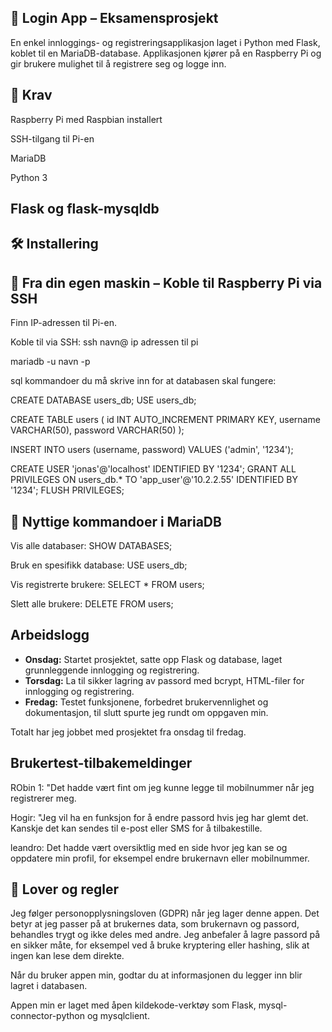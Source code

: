## 🔐 Login App – Eksamensprosjekt
En enkel innloggings- og registreringsapplikasjon laget i Python med Flask, koblet til en MariaDB-database. Applikasjonen kjører på en Raspberry Pi og gir brukere mulighet til å registrere seg og logge inn.

## 🧰 Krav
Raspberry Pi med Raspbian installert

SSH-tilgang til Pi-en

MariaDB

Python 3

## Flask og flask-mysqldb

## 🛠️ Installering
## 📡 Fra din egen maskin – Koble til Raspberry Pi via SSH
Finn IP-adressen til Pi-en.

Koble til via SSH:
ssh navn@ ip adressen til pi


mariadb -u navn -p

sql kommandoer du må skrive inn for at databasen skal fungere:

CREATE DATABASE users_db;
USE users_db;

CREATE TABLE users (
  id INT AUTO_INCREMENT PRIMARY KEY,
  username VARCHAR(50),
  password VARCHAR(50)
);

INSERT INTO users (username, password) VALUES ('admin', '1234');

CREATE USER 'jonas'@'localhost' IDENTIFIED BY '1234';
GRANT ALL PRIVILEGES ON users_db.* TO 'app_user'@'10.2.2.55' IDENTIFIED BY '1234';
FLUSH PRIVILEGES;


## 🧠 Nyttige kommandoer i MariaDB
Vis alle databaser:
SHOW DATABASES;

Bruk en spesifikk database:
USE users_db;


Vis registrerte brukere:
SELECT * FROM users;

Slett alle brukere:
DELETE FROM users;


## Arbeidslogg

- **Onsdag:** Startet prosjektet, satte opp Flask og database, laget grunnleggende innlogging og registrering.
- **Torsdag:** La til sikker lagring av passord med bcrypt, HTML-filer for innlogging og registrering.
- **Fredag:** Testet funksjonene, forbedret brukervennlighet og dokumentasjon, til slutt spurte jeg rundt om oppgaven min.

Totalt har jeg jobbet med prosjektet fra onsdag til fredag.

## Brukertest-tilbakemeldinger
RObin 1:
"Det hadde vært fint om jeg kunne legge til mobilnummer når jeg registrerer meg.

Hogir:
"Jeg vil ha en funksjon for å endre passord hvis jeg har glemt det. Kanskje det kan sendes til e-post eller SMS for å tilbakestille.

leandro:
Det hadde vært oversiktlig med en side hvor jeg kan se og oppdatere min profil, for eksempel endre brukernavn eller mobilnummer.

## 📑 Lover og regler

Jeg følger personopplysningsloven (GDPR) når jeg lager denne appen. Det betyr at jeg passer på at brukernes data, som brukernavn og passord, behandles trygt og ikke deles med andre. Jeg anbefaler å lagre passord på en sikker måte, for eksempel ved å bruke kryptering eller hashing, slik at ingen kan lese dem direkte.

Når du bruker appen min, godtar du at informasjonen du legger inn blir lagret i databasen.

Appen min er laget med åpen kildekode-verktøy som Flask, mysql-connector-python og mysqlclient.

